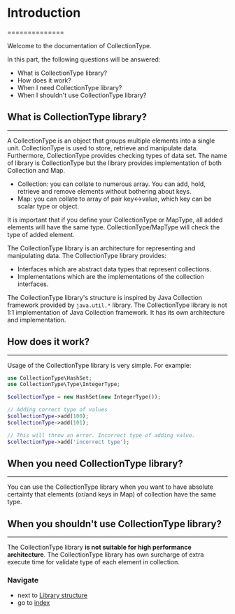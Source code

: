 # Introduction
==============

Welcome to the documentation of CollectionType.

In this part, the following questions will be answered:

* What is CollectionType library?
* How does it work?
* When I need CollectionType library?
* When I shouldn't use CollectionType library?

## What is CollectionType library?
----------------------------------

A CollectionType is an object that groups multiple elements into a single unit. CollectionType is used to store, retrieve and manipulate data. Furthermore, CollectionType provides checking types of data set.
The name of library is CollectionType but the library provides implementation of both Collection and Map.

* Collection: you can collate to numerous array. You can add, hold, retrieve and remove elements without bothering about keys.
* Map: you can collate to array of pair key<->value, which key can be scalar type or object.
 
It is important that if you define your CollectionType or MapType, all added elements will have the same type. CollectionType/MapType will check the type of added element. 

The CollectionType library is an architecture for representing and manipulating data. The CollectionType library provides:

* Interfaces which are abstract data types that represent collections.
* Implementations which are the implementations of the collection interfaces.

The CollectionType library's structure is inspired by Java Collection framework provided by `java.util.*` library. The CollectionType library is not 1:1 implementation of Java Collection framework. It has its own architecture and implementation.

## How does it work?
--------------------

Usage of the CollectionType library is very simple. For example:

```php
use CollectionType\HashSet;
use CollectionType\Type\IntegerType;

$collectionType = new HashSet(new IntegerType());

// Adding correct type of values
$collectionType->add(100);
$collectionType->add(101);

// This will throw an error. Incorrect type of adding value.
$collectionType->add('incorrect type');
```

## When you need CollectionType library?
--------------------------------------

You can use the CollectionType library when you want to have absolute certainty that elements (or/and keys in Map) of collection have the same type.

## When you shouldn't use CollectionType library?
-----------------------------------------------

The CollectionType library **is not suitable for high performance architecture**. The CollectionType library has own surcharge of extra execute time for validate type of each element in collection.  

### Navigate

* next to [Library structure](/docs/2.LibraryStructure.md)
* go to [index](/docs/README.md)